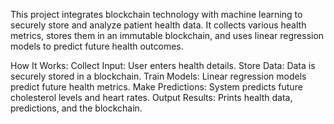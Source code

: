 This project integrates blockchain technology with machine learning to securely store and analyze patient health data. It collects various health metrics, stores them in an immutable blockchain, and uses linear regression models to predict future health outcomes.

How It Works:
Collect Input: User enters health details.
Store Data: Data is securely stored in a blockchain.
Train Models: Linear regression models predict future health metrics.
Make Predictions: System predicts future cholesterol levels and heart rates.
Output Results: Prints health data, predictions, and the blockchain.
